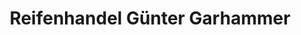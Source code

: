 ---
title: "Reifenhandel Günter Garhammer"
url: /roehrmoos/reifenhandel-guenter-garhammer/
shop: Reifen
---